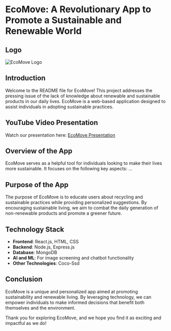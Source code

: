 # EcoMove: A Revolutionary App to Promote a Sustainable and Renewable World

## Logo
![EcoMove Logo](https://eco-move.co.uk/wp-content/uploads/2022/06/EcoMove-Bristol-Logo.svg)

## Introduction
Welcome to the README file for EcoMove! This project addresses the pressing issue of the lack of knowledge about renewable and sustainable products in our daily lives. EcoMove is a web-based application designed to assist individuals in adopting sustainable practices.

## YouTube Video Presentation
Watch our presentation here: [EcoMove Presentation](https://youtu.be/34_ilc1CqSQ?feature=shared)

## Overview of the App
EcoMove serves as a helpful tool for individuals looking to make their lives more sustainable. It focuses on the following key aspects:
...

## Purpose of the App
The purpose of EcoMove is to educate users about recycling and sustainable practices while providing personalized suggestions. By encouraging sustainable living, we aim to combat the daily generation of non-renewable products and promote a greener future.

## Technology Stack
- **Frontend**: React.js, HTML, CSS
- **Backend**: Node.js, Express.js
- **Database**: MongoDB
- **AI and ML**: For image screening and chatbot functionality
- **Other Technologies**: Coco-Ssd

## Conclusion
EcoMove is a unique and personalized app aimed at promoting sustainability and renewable living. By leveraging technology, we can empower individuals to make informed decisions that benefit both themselves and the environment. 

Thank you for exploring EcoMove, and we hope you find it as exciting and impactful as we do!
